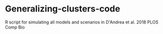 # Generalizing-clusters-code
R script for simulating all models and scenarios in D'Andrea et al. 2018 PLOS Comp Bio
